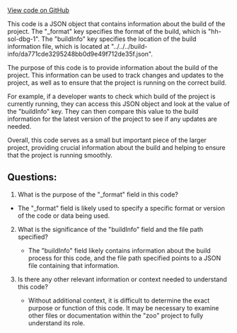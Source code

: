 [View code on GitHub](zoo-labs/zoo/blob/master/contracts/artifacts/src/interfaces/IERC20Mintable.sol/IERC20Mintable.dbg.json)

This code is a JSON object that contains information about the build of the project. The "_format" key specifies the format of the build, which is "hh-sol-dbg-1". The "buildInfo" key specifies the location of the build information file, which is located at "../../../build-info/da771cde3295248bb0d9e49f712de35f.json". 

The purpose of this code is to provide information about the build of the project. This information can be used to track changes and updates to the project, as well as to ensure that the project is running on the correct build. 

For example, if a developer wants to check which build of the project is currently running, they can access this JSON object and look at the value of the "buildInfo" key. They can then compare this value to the build information for the latest version of the project to see if any updates are needed. 

Overall, this code serves as a small but important piece of the larger project, providing crucial information about the build and helping to ensure that the project is running smoothly.
## Questions: 
 1. What is the purpose of the "_format" field in this code?
   - The "_format" field is likely used to specify a specific format or version of the code or data being used.

2. What is the significance of the "buildInfo" field and the file path specified?
   - The "buildInfo" field likely contains information about the build process for this code, and the file path specified points to a JSON file containing that information.

3. Is there any other relevant information or context needed to understand this code?
   - Without additional context, it is difficult to determine the exact purpose or function of this code. It may be necessary to examine other files or documentation within the "zoo" project to fully understand its role.
